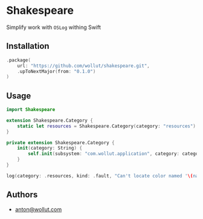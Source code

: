 # Shakespeare

Simplify work with `OSLog` withing Swift

## Installation
```swift
.package(
    url: "https://github.com/wollut/shakespeare.git",
    .upToNextMajor(from: "0.1.0")
)
```

## Usage
```swift
import Shakespeare

extension Shakespeare.Category {
    static let resources = Shakespeare.Category(category: "resources")
}

private extension Shakespeare.Category {
    init(category: String) {
        self.init(subsystem: "com.wollut.application", category: category)
    }
}

log(category: .resources, kind: .fault, "Can't locate color named '\(name)'")
```

## Authors
- anton@wollut.com
